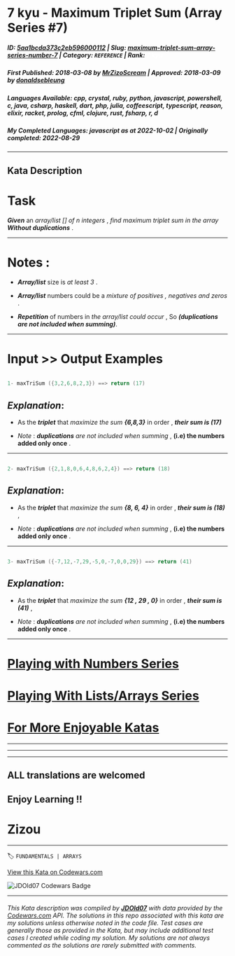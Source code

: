 # 7 kyu - Maximum Triplet Sum (Array Series #7) 

##### **ID**: [5aa1bcda373c2eb596000112](https://www.codewars.com/kata/5aa1bcda373c2eb596000112) | **Slug**: [maximum-triplet-sum-array-series-number-7](https://www.codewars.com/kata/5aa1bcda373c2eb596000112) | **Category**: `REFERENCE` | **Rank**: <span style="color:white">7 kyu</span>

##### **First Published**: 2018-03-08 ***by*** [MrZizoScream](https://www.codewars.com/users/MrZizoScream) | **Approved**: 2018-03-09 ***by*** [donaldsebleung](https://www.codewars.com/users/donaldsebleung)

##### **Languages Available**: cpp, crystal, ruby, python, javascript, powershell, c, java, csharp, haskell, dart, php, julia, coffeescript, typescript, reason, elixir, racket, prolog, cfml, clojure, rust, fsharp, r, d

##### **My Completed Languages**: javascript ***as at*** 2022-10-02 | **Originally completed**: 2022-08-29

---

## Kata Description


# Task



**_Given_** an *array/list [] of n integers* , *find maximum triplet sum in the array* **_Without duplications_**   .

___



# Notes :



* **_Array/list_** size is *at least 3* .



* **_Array/list_** numbers could be a *mixture of positives , negatives and zeros* .



* **_Repetition_** of numbers in *the array/list could occur* , So **_(duplications are not included when summing)_**.

___

# Input >> Output Examples 



```cpp

1- maxTriSum ({3,2,6,8,2,3}) ==> return (17)

```

## **_Explanation_**:



* As the **_triplet_** that *maximize the sum* **_{6,8,3}_** in order , **_their sum is (17)_** 



* *Note* : **_duplications_** *are not included when summing* , **(i.e) the numbers added only once** .

___

```cpp

2- maxTriSum ({2,1,8,0,6,4,8,6,2,4}) ==> return (18)

```

## **_Explanation_**:



* As the **_triplet_** that *maximize the sum* **_{8, 6, 4}_** in order , **_their sum is (18)_** , 

* *Note* : **_duplications_** *are not included when summing* , **(i.e) the numbers added only once** .

___

```cpp

3- maxTriSum ({-7,12,-7,29,-5,0,-7,0,0,29}) ==> return (41)

```

## **_Explanation_**:



* As the **_triplet_** that *maximize the sum* **_{12 , 29 , 0}_** in order , **_their sum is (41)_** , 

* *Note* : **_duplications_** *are not included when summing* , **(i.e) the numbers added only once** .

___

# [Playing with Numbers Series](https://www.codewars.com/collections/playing-with-numbers)



# [Playing With Lists/Arrays Series](https://www.codewars.com/collections/playing-with-lists-slash-arrays)



# [For More Enjoyable Katas](http://www.codewars.com/users/MrZizoScream/authored)

___

___

___



## ALL translations are welcomed



## Enjoy Learning !!

# Zizou



---


🏷 `FUNDAMENTALS | ARRAYS`


[View this Kata on Codewars.com](https://www.codewars.com/kata/5aa1bcda373c2eb596000112)

![](https://www.codewars.com/users/jdold07/badges/large "JDOld07 Codewars Badge")

---

###### *This Kata description was compiled by [**JDOld07**](https://tpstech.dev) with data provided by the [Codewars.com](https://www.codewars.com) API.  The solutions in this repo associated with this kata are my solutions unless otherwise noted in the code file.  Test cases are generally those as provided in the Kata, but may include additional test cases I created while coding my solution.  My solutions are not always commented as the solutions are rarely submitted with comments.*
